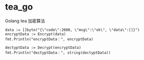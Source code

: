 # tea_go
Golang tea 加密算法


	data := []byte("{\"code\":2000, \"msg\":\"ok\", \"data\":[]}")
	encryptData := Encrypt(data)
	fmt.Println("encryptData：", encryptData)

	dectyptData := Decrypt(encryptData)
	fmt.Println("dectyptData：", string(dectyptData))
